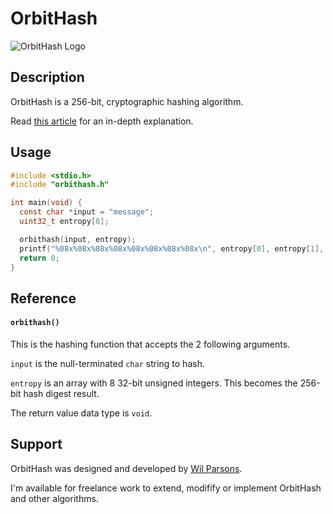 # OrbitHash
![OrbitHash Logo](https://repository-images.githubusercontent.com/739451555/3a804e6a-21c7-48a5-a9bf-ae3f49e9da0b)

## Description
OrbitHash is a 256-bit, cryptographic hashing algorithm.

Read [this article](https://medium.com/@wilparsons/orbithash-is-a-new-256-bit-secure-hashing-algorithm-without-additive-prime-number-constants-794940fce75e) for an in-depth explanation.

## Usage
``` c
#include <stdio.h>
#include "orbithash.h"

int main(void) {
  const char *input = "message";
  uint32_t entropy[8];

  orbithash(input, entropy);
  printf("%08x%08x%08x%08x%08x%08x%08x%08x\n", entropy[0], entropy[1], entropy[2], entropy[3], entropy[4], entropy[5], entropy[6], entropy[7]);
  return 0;
}
```

## Reference
#### `orbithash()`
This is the hashing function that accepts the 2 following arguments.

`input` is the null-terminated `char` string to hash.

`entropy` is an array with 8 32-bit unsigned integers. This becomes the 256-bit hash digest result.

The return value data type is `void`.

## Support
OrbitHash was designed and developed by [Wil Parsons](https://wilparsons.com/).

I'm available for freelance work to extend, modifify or implement OrbitHash and other algorithms.
